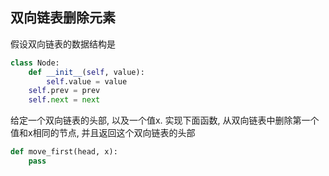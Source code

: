 ## 双向链表删除元素
假设双向链表的数据结构是
```python
class Node:
    def __init__(self, value):
        self.value = value
	self.prev = prev
	self.next = next
```
给定一个双向链表的头部, 以及一个值x. 实现下面函数, 从双向链表中删除第一个值和x相同的节点, 并且返回这个双向链表的头部
```python
def move_first(head, x):
    pass
```

